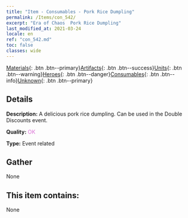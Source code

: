 ```yaml
---
title: "Item - Consumables - Pork Rice Dumpling"
permalink: /Items/con_542/
excerpt: "Era of Chaos  Pork Rice Dumpling"
last_modified_at: 2021-03-24
locale: en
ref: "con_542.md"
toc: false
classes: wide
---
```

 [Materials](/Items/){: .btn .btn--primary}[Artifacts](/Items/Artifacts/){: .btn .btn--success}[Units](/Items/Units/){: .btn .btn--warning}[Heroes](/Items/Heroes/){: .btn .btn--danger}[Consumables](/Items/Consumables/){: .btn .btn--info}[Unknown](/Items/Unknown/){: .btn .btn--primary}

## Details
 **Description:** A delicious pork rice dumpling. Can be used in the Double Discounts event.

 **Quality:** <span style="color: #DA70D6">OK</span>

 **Type:** Event related

## Gather

  None

## This item contains:

  None

